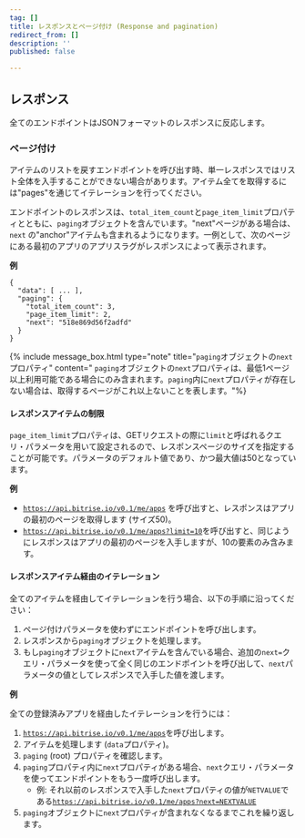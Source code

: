 ```yaml
---
tag: []
title: レスポンスとページ付け (Response and pagination)
redirect_from: []
description: ''
published: false

---
```

## レスポンス

全てのエンドポイントはJSONフォーマットのレスポンスに反応します。

### ページ付け

アイテムのリストを戻すエンドポイントを呼び出す時、単一レスポンスではリスト全体を入手することができない場合があります。アイテム全てを取得するには"pages"を通じてイテレーションを行ってください。

エンドポイントのレスポンスは、`total_item_count`と`page_item_limit`プロパティとともに、`paging`オブジェクトを含んでいます。"next"ページがある場合は、`next` の"anchor"アイテムも含まれるようになります。一例として、次のページにある最初のアプリのアプリスラグがレスポンスによって表示されます。

**例**

    {
      "data": [ ... ],
      "paging": {
        "total_item_count": 3,
        "page_item_limit": 2,
        "next": "518e869d56f2adfd"
      }
    }

{% include message_box.html type="note" title="`paging`オブジェクトの`next`プロパティ" content=" `paging`オブジェクトの`next`プロパティは、最低1ページ以上利用可能である場合にのみ含まれます。`paging`内に`next`プロパティが存在しない場合は、取得するページがこれ以上ないことを表します。"%}

#### レスポンスアイテムの制限

`page_item_limit`プロパティは、GETリクエストの際に`limit`と呼ばれるクエリ・パラメータを用いて設定されるので、レスポンスページのサイズを指定することが可能です。パラメータのデフォルト値であり、かつ最大値は50となっています。

**例**

* [`https://api.bitrise.io/v0.1/me/apps`](https://api.bitrise.io/v0.1/me/apps "https://api.bitrise.io/v0.1/me/apps") を呼び出すと、レスポンスはアプリの最初のページを取得します (サイズ50)。
* [`https://api.bitrise.io/v0.1/me/apps?limit=10`](https://api.bitrise.io/v0.1/me/apps?limit=10 "https://api.bitrise.io/v0.1/me/apps?limit=10")を呼び出すと、同じようにレスポンスはアプリの最初のページを入手しますが、10の要素のみ含みます。

#### レスポンスアイテム経由のイテレーション

全てのアイテムを経由してイテレーションを行う場合、以下の手順に沿ってください：

1. ページ付けパラメータを使わずにエンドポイントを呼び出します。
2. レスポンスから`paging`オブジェクトを処理します。
3. もし`paging`オブジェクトに`next`アイテムを含んでいる場合、追加の`next=`クエリ・パラメータを使って全く同じのエンドポイントを呼び出して、`next`パラメータの値としてレスポンスで入手した値を渡します。

**例**

全ての登録済みアプリを経由したイテレーションを行うには：

1. [`https://api.bitrise.io/v0.1/me/apps`](https://api.bitrise.io/v0.1/me/apps "https://api.bitrise.io/v0.1/me/apps")を呼び出します。
2. アイテムを処理します (`data`プロパティ)。
3. `paging` (root) プロパティを確認します。
4. `paging`プロパティ内に`next`プロパティがある場合、`next`クエリ・パラメータを使ってエンドポイントをもう一度呼び出します。
   * 例: それ以前のレスポンスで入手した`next`プロパティの値が`NETVALUE`である[`https://api.bitrise.io/v0.1/me/apps?next=NEXTVALUE`](https://api.bitrise.io/v0.1/me/apps?next=NEXTVALUE "https://api.bitrise.io/v0.1/me/apps?next=NEXTVALUE")
5. `paging`オブジェクトに`next`プロパティが含まれなくなるまでこれを繰り返します。